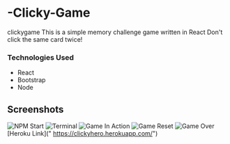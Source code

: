 # -Clicky-Game 

 clickygame
This is a simple memory challenge game written in React
Don't click the same card twice!
### Technologies Used
- React
- Bootstrap
- Node
## Screenshots

![NPM Start]("https://github.com/KATHERINERSL/-Clicky-Game/blob/master/images/npm%20start%20game.PNG")
![Terminal]("https://github.com/KATHERINERSL/-Clicky-Game/blob/master/images/terminal%20log%20successful.PNG")
![Game In Action]("https://github.com/KATHERINERSL/-Clicky-Game/blob/master/images/game%20in%20action.PNG")
![Game Reset]("https://github.com/KATHERINERSL/-Clicky-Game/blob/master/images/game%20reset.PNG")
![Game Over]("https://github.com/KATHERINERSL/-Clicky-Game/blob/master/images/choosing%20same%20pic%20game%20over.PNG")
[Heroku Link](" https://clickyhero.herokuapp.com/")